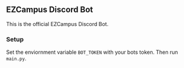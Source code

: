 
## EZCampus Discord Bot

This is the official EZCampus Discord Bot.


### Setup

Set the enviornment variable `BOT_TOKEN` with your bots token. Then run `main.py`.
